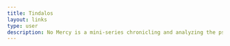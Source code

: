```yaml
---
title: Tindalos
layout: links
type: user
description: No Mercy is a mini-series chronicling and analyzing the psychological profile of The Karate Kid and Cobra Kai’s main antagonist John Kreese.
---
```


<body>

   <link rel="stylesheet" href="https://api.scyted.tv/links/page-code/style.css">
   <script src="https://api.scyted.tv/links/page-code/script.js"></script>
   <script src="username.js"></script>

   <div id="pagetitle"></div>

   <meta name="viewport" content="width=device-width, initial-scale=1">
   <div id="gfontlink"></div>

<div class="your-mom">

   <div class="header">
      <div class="profile-pic"></div>
      <div id="displaytitle"></div>
   </div>

   <div id="displaylinks"></div>

</div>

</body>